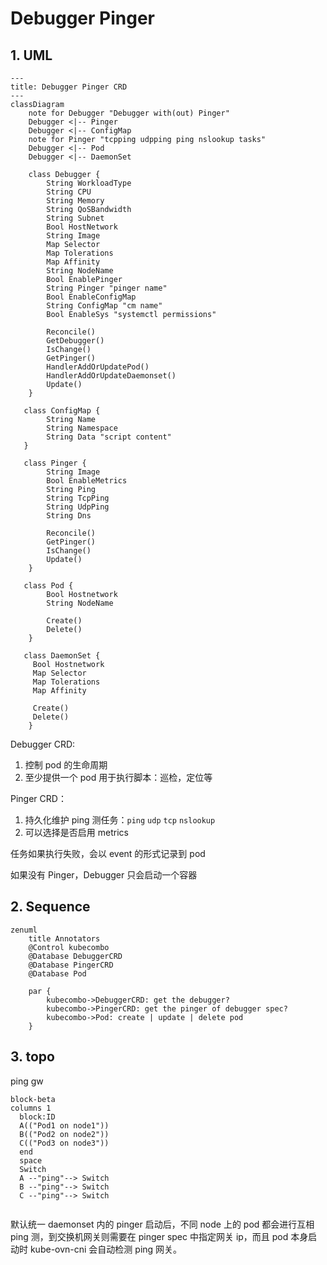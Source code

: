 # Debugger Pinger

## 1. UML

```mermaid
---
title: Debugger Pinger CRD
---
classDiagram
    note for Debugger "Debugger with(out) Pinger"
    Debugger <|-- Pinger
    Debugger <|-- ConfigMap
    note for Pinger "tcpping udpping ping nslookup tasks"
    Debugger <|-- Pod
    Debugger <|-- DaemonSet

    class Debugger {
        String WorkloadType
        String CPU
        String Memory
        String QoSBandwidth
        String Subnet
        Bool HostNetwork
        String Image
        Map Selector
        Map Tolerations
        Map Affinity
        String NodeName
        Bool EnablePinger
        String Pinger "pinger name"
        Bool EnableConfigMap
        String ConfigMap "cm name"
        Bool EnableSys "systemctl permissions"

        Reconcile()
        GetDebugger()
        IsChange()
        GetPinger()
        HandlerAddOrUpdatePod()
        HandlerAddOrUpdateDaemonset()
        Update()
    }

   class ConfigMap {
        String Name
        String Namespace
        String Data "script content"
   }

   class Pinger {
        String Image
        Bool EnableMetrics
        String Ping
        String TcpPing
        String UdpPing
        String Dns

        Reconcile()
        GetPinger()
        IsChange()
        Update()
    }

   class Pod {
        Bool Hostnetwork
        String NodeName

        Create()
        Delete()
    }

   class DaemonSet {
     Bool Hostnetwork
     Map Selector
     Map Tolerations
     Map Affinity

     Create()
     Delete()
    }
```

Debugger CRD:

1. 控制 pod 的生命周期
2. 至少提供一个 pod 用于执行脚本：巡检，定位等

Pinger CRD：

1. 持久化维护 ping 测任务：`ping`  `udp`  `tcp`  `nslookup`
2. 可以选择是否启用 metrics

任务如果执行失败，会以 event 的形式记录到 pod

如果没有 Pinger，Debugger 只会启动一个容器

## 2. Sequence

```mermaid
zenuml
    title Annotators
    @Control kubecombo
    @Database DebuggerCRD
    @Database PingerCRD
    @Database Pod

    par {
        kubecombo->DebuggerCRD: get the debugger?
        kubecombo->PingerCRD: get the pinger of debugger spec?
        kubecombo->Pod: create | update | delete pod
    }
```

## 3. topo

ping gw

```mermaid
block-beta
columns 1
  block:ID
  A(("Pod1 on node1"))
  B(("Pod2 on node2"))
  C(("Pod3 on node3"))
  end
  space
  Switch
  A --"ping"--> Switch
  B --"ping"--> Switch
  C --"ping"--> Switch


```

默认统一 daemonset 内的 pinger 启动后，不同 node 上的 pod 都会进行互相 ping 测，到交换机网关则需要在 pinger spec 中指定网关 ip，而且 pod 本身启动时 kube-ovn-cni 会自动检测 ping 网关。
